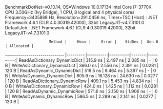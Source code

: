 
BenchmarkDotNet=v0.10.14, OS=Windows 10.0.17134
Intel Core i7-3770K CPU 3.50GHz (Ivy Bridge), 1 CPU, 8 logical and 4 physical cores
Frequency=3435888 Hz, Resolution=291.0456 ns, Timer=TSC
  [Host]     : .NET Framework 4.6.1 (CLR 4.0.30319.42000), 32bit LegacyJIT-v4.7.3101.0
  DefaultJob : .NET Framework 4.6.1 (CLR 4.0.30319.42000), 32bit LegacyJIT-v4.7.3101.0


                        Method |     Mean |     Error |    StdDev |  Gen 0 | Allocated |
------------------------------ |---------:|----------:|----------:|-------:|----------:|
  ReadAsDictionary_DynamicDict | 315.9 ns |  2.497 ns |  2.085 ns |      - |       0 B |
 WriteAsDictionary_DynamicDict | 366.0 ns |  2.556 ns |  2.391 ns | 0.0281 |     120 B |
     ReadAsDynamic_DynamicDict | 516.5 ns |  6.464 ns |  5.397 ns |      - |       0 B |
    WriteAsDynamic_DynamicDict | 805.9 ns | 16.128 ns | 24.630 ns | 0.0277 |     120 B |
   ReadAsDictionary_DynamicRow | 409.1 ns |  5.453 ns |  4.834 ns |      - |       0 B |
  WriteAsDictionary_DynamicRow | 424.0 ns |  1.425 ns |  1.112 ns | 0.0281 |     120 B |
      ReadAsDynamic_DynamicRow | 571.6 ns |  2.150 ns |  1.906 ns |      - |       0 B |
     WriteAsDynamic_DynamicRow | 586.5 ns |  2.289 ns |  2.141 ns | 0.0277 |     120 B |
